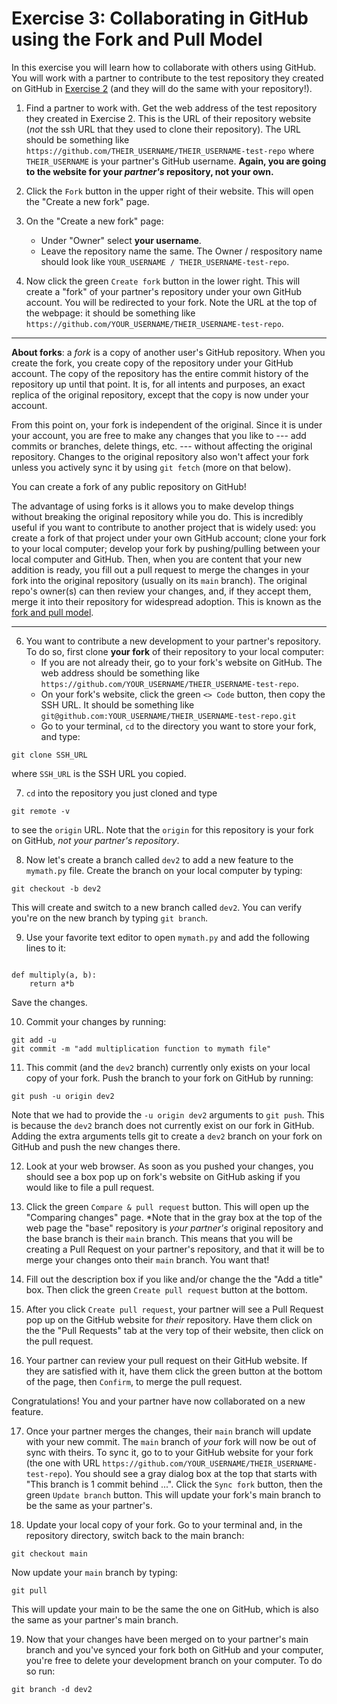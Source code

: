 # Exercise 3: Collaborating in GitHub using the Fork and Pull Model

In this exercise you will learn how to collaborate with others using GitHub. You will work with a partner to contribute to the test repository they created on GitHub in [Exercise 2](../exercise2) (and they will do the same with your repository!).


1. Find a partner to work with. Get the web address of the test repository they created in Exercise 2. This is the URL of their repository website (*not* the ssh URL that they used to clone their repository). The URL should be something like `https://github.com/THEIR_USERNAME/THEIR_USERNAME-test-repo` where `THEIR_USERNAME` is your partner's GitHub username. **Again, you are going to the website for your *partner's* repository, not your own.**

2. Click the `Fork` button in the upper right of their website. This will open the "Create a new fork" page.

3. On the "Create a new fork" page:
    * Under "Owner" select **your username**.
    * Leave the repository name the same.
  The Owner / respository name should look like `YOUR_USERNAME / THEIR_USERNAME-test-repo`.

5. Now click the green `Create fork` button in the lower right. This will create a "fork" of your partner's repository under your own GitHub account. You will be redirected to your fork. Note the URL at the top of the webpage: it should be something like `https://github.com/YOUR_USERNAME/THEIR_USERNAME-test-repo`.

----

**About forks**: a *fork* is a copy of another user's GitHub repository. When you create the fork, you create copy of the repository under your GitHub account. The copy of the repository has the entire commit history of the repository up until that point. It is, for all intents and purposes, an exact replica of the original repository, except that the copy is now under your account.

From this point on, your fork is independent of the original. Since it is under your account, you are free to make any changes that you like to --- add commits or branches, delete things, etc. --- without affecting the original repository. Changes to the original repository also won't affect your fork unless you actively sync it by using `git fetch` (more on that below).

You can create a fork of any public repository on GitHub!

The advantage of using forks is it allows you to make develop things without breaking the original repository while you do. This is incredibly useful if you want to contribute to another project that is widely used: you create a fork of that project under your own GitHub account; clone your fork to your local computer; develop your fork by pushing/pulling between your local computer and GitHub. Then, when you are content that your new addition is ready, you fill out a pull request to merge the changes in your fork into the original repository (usually on its `main` branch). The original repo's owner(s) can then review your changes, and, if they accept them, merge it into their repository for widespread adoption. This is known as the [fork and pull model](https://docs.github.com/en/pull-requests/collaborating-with-pull-requests/getting-started/about-collaborative-development-models#fork-and-pull-model).

----

6. You want to contribute a new development to your partner's repository. To do so, first clone **your fork** of their repository to your local computer:
   * If you are not already their, go to your fork's website on GitHub. The web address should be something like `https://github.com/YOUR_USERNAME/THEIR_USERNAME-test-repo`.
   * On your fork's website, click the green `<> Code` button, then copy the SSH URL. It should be something like `git@github.com:YOUR_USERNAME/THEIR_USERNAME-test-repo.git`
   * Go to your terminal, `cd` to the directory you want to store your fork, and type:
```
git clone SSH_URL
```
where `SSH_URL` is the SSH URL you copied.

7. `cd` into the repository you just cloned and type
```
git remote -v
```
to see the `origin` URL. Note that the `origin` for this repository is your fork on GitHub, *not your partner's repository*.

8. Now let's create a branch called `dev2` to add a new feature to the `mymath.py` file. Create the branch on your local computer by typing:
```
git checkout -b dev2
```
This will create and switch to a new branch called `dev2`. You can verify you're on the new branch by typing `git branch`.

9. Use your favorite text editor to open `mymath.py` and add the following lines to it:
```

def multiply(a, b):
    return a*b
```
Save the changes.

10. Commit your changes by running:
```
git add -u
git commit -m "add multiplication function to mymath file"
```

11. This commit (and the `dev2` branch) currently only exists on your local copy of your fork. Push the branch to your fork on GitHub by running:
```
git push -u origin dev2
```
Note that we had to provide the `-u origin dev2` arguments to `git push`. This is because the `dev2` branch does not currently exist on our fork in GitHub. Adding the extra arguments tells git to create a `dev2` branch on your fork on GitHub and push the new changes there.

12. Look at your web browser. As soon as you pushed your changes, you should see a box pop up on fork's website on GitHub asking if you would like to file a pull request.

13. Click the green `Compare & pull request` button. This will open up the "Comparing changes" page. *Note that in the gray box at the top of the web page the "base" repository is *your partner's* original repository and the base branch is their `main` branch. This means that you will be creating a Pull Request on your partner's repository, and that it will be to merge your changes onto their `main` branch. You want that!

14. Fill out the description box if you like and/or change the the "Add a title" box. Then click the green `Create pull request` button at the bottom.

15. After you click `Create pull request`, your partner will see a Pull Request pop up on the GitHub website for *their* repository. Have them click on the the "Pull Requests" tab at the very top of their website, then click on the pull request.

16. Your partner can review your pull request on their GitHub website. If they are satisfied with it, have them click the green button at the bottom of the page, then `Confirm`, to merge the pull request.

Congratulations! You and your partner have now collaborated on a new feature.

17. Once your partner merges the changes, their `main` branch will update with your new commit. The `main` branch of *your* fork will now be out of sync with theirs. To sync it, go to to your GitHub website for your fork (the one with URL `https://github.com/YOUR_USERNAME/THEIR_USERNAME-test-repo`). You should see a gray dialog box at the top that starts with "This branch is 1 commit behind ...". Click the `Sync fork` button, then the green `Update branch` button. This will update your fork's main branch to be the same as your partner's.

18. Update your local copy of your fork. Go to your terminal and, in the repository directory, switch back to the main branch:
```
git checkout main
```
Now update your `main` branch by typing:
```
git pull
```
This will update your main to be the same the one on GitHub, which is also the same as your partner's main branch.

19. Now that your changes have been merged on to your partner's main branch and you've synced your fork both on GitHub and your computer, you're free to delete your development branch on your computer. To do so run:
```
git branch -d dev2
```
